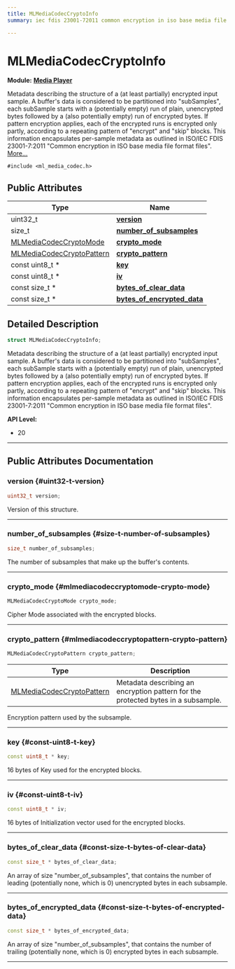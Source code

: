 ```yaml
---
title: MLMediaCodecCryptoInfo
summary: iec fdis 23001-72011 common encryption in iso base media file format files. 

---
```


# MLMediaCodecCryptoInfo

**Module:** **[Media Player](/versioned_docs/version-22-Feb-2023/api-ref/api/Modules/group___media_player/group___media_player.md)**



Metadata describing the structure of a (at least partially) encrypted input sample. A buffer's data is considered to be partitioned into "subSamples", each subSample starts with a (potentially empty) run of plain, unencrypted bytes followed by a (also potentially empty) run of encrypted bytes. If pattern encryption applies, each of the encrypted runs is encrypted only partly, according to a repeating pattern of "encrypt" and "skip" blocks. This information encapsulates per-sample metadata as outlined in ISO/IEC FDIS 23001-7:2011 "Common encryption in ISO base media file format files".  [More...](#detailed-description)


`#include <ml_media_codec.h>`

## Public Attributes

| Type           | Name           |
| -------------- | -------------- |
| uint32_t | **[version](/versioned_docs/version-22-Feb-2023/api-ref/api/Modules/group___media_player/struct_m_l_media_codec_crypto_info.md#uint32-t-version)**  |
| size_t | **[number_of_subsamples](/versioned_docs/version-22-Feb-2023/api-ref/api/Modules/group___media_player/struct_m_l_media_codec_crypto_info.md#size-t-number-of-subsamples)**  |
| [MLMediaCodecCryptoMode](/versioned_docs/version-22-Feb-2023/api-ref/api/Modules/group___media_player/group___media_player.md#enums-mlmediacodeccryptomode) | **[crypto_mode](/versioned_docs/version-22-Feb-2023/api-ref/api/Modules/group___media_player/struct_m_l_media_codec_crypto_info.md#mlmediacodeccryptomode-crypto-mode)**  |
| [MLMediaCodecCryptoPattern](/versioned_docs/version-22-Feb-2023/api-ref/api/Modules/group___media_player/struct_m_l_media_codec_crypto_pattern.md) | **[crypto_pattern](/versioned_docs/version-22-Feb-2023/api-ref/api/Modules/group___media_player/struct_m_l_media_codec_crypto_info.md#mlmediacodeccryptopattern-crypto-pattern)**  |
| const uint8_t * | **[key](/versioned_docs/version-22-Feb-2023/api-ref/api/Modules/group___media_player/struct_m_l_media_codec_crypto_info.md#const-uint8-t-key)**  |
| const uint8_t * | **[iv](/versioned_docs/version-22-Feb-2023/api-ref/api/Modules/group___media_player/struct_m_l_media_codec_crypto_info.md#const-uint8-t-iv)**  |
| const size_t * | **[bytes_of_clear_data](/versioned_docs/version-22-Feb-2023/api-ref/api/Modules/group___media_player/struct_m_l_media_codec_crypto_info.md#const-size-t-bytes-of-clear-data)**  |
| const size_t * | **[bytes_of_encrypted_data](/versioned_docs/version-22-Feb-2023/api-ref/api/Modules/group___media_player/struct_m_l_media_codec_crypto_info.md#const-size-t-bytes-of-encrypted-data)**  |

## Detailed Description

```cpp
struct MLMediaCodecCryptoInfo;
```

Metadata describing the structure of a (at least partially) encrypted input sample. A buffer's data is considered to be partitioned into "subSamples", each subSample starts with a (potentially empty) run of plain, unencrypted bytes followed by a (also potentially empty) run of encrypted bytes. If pattern encryption applies, each of the encrypted runs is encrypted only partly, according to a repeating pattern of "encrypt" and "skip" blocks. This information encapsulates per-sample metadata as outlined in ISO/IEC FDIS 23001-7:2011 "Common encryption in ISO base media file format files". 




**API Level:**
  * 20 




-----------
## Public Attributes Documentation

### version {#uint32-t-version}

```cpp
uint32_t version;
```


Version of this structure. 





-----------

### number_of_subsamples {#size-t-number-of-subsamples}

```cpp
size_t number_of_subsamples;
```


The number of subsamples that make up the buffer's contents. 





-----------

### crypto_mode {#mlmediacodeccryptomode-crypto-mode}

```cpp
MLMediaCodecCryptoMode crypto_mode;
```


Cipher Mode associated with the encrypted blocks. 





-----------

### crypto_pattern {#mlmediacodeccryptopattern-crypto-pattern}

```cpp
MLMediaCodecCryptoPattern crypto_pattern;
```



| Type | Description |
|--|--|
| [MLMediaCodecCryptoPattern](/versioned_docs/version-22-Feb-2023/api-ref/api/Modules/group___media_player/struct_m_l_media_codec_crypto_pattern.md) | Metadata describing an encryption pattern for the protected bytes in a subsample.  |


Encryption pattern used by the subsample. 





-----------

### key {#const-uint8-t-key}

```cpp
const uint8_t * key;
```


16 bytes of Key used for the encrypted blocks. 





-----------

### iv {#const-uint8-t-iv}

```cpp
const uint8_t * iv;
```


16 bytes of Initialization vector used for the encrypted blocks. 





-----------

### bytes_of_clear_data {#const-size-t-bytes-of-clear-data}

```cpp
const size_t * bytes_of_clear_data;
```


An array of size "number_of_subsamples", that contains the number of leading (potentially none, which is 0) unencrypted bytes in each subsample. 





-----------

### bytes_of_encrypted_data {#const-size-t-bytes-of-encrypted-data}

```cpp
const size_t * bytes_of_encrypted_data;
```


An array of size "number_of_subsamples", that contains the number of trailing (potentially none, which is 0) encrypted bytes in each subsample. 





-----------


